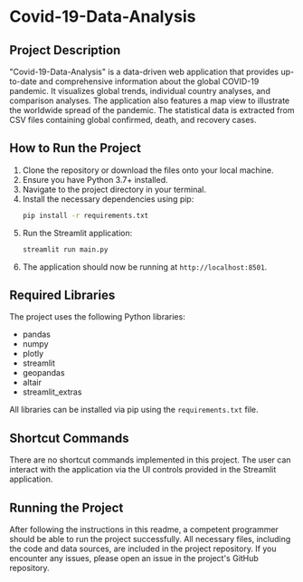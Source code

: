 # Covid-19-Data-Analysis

## Project Description
"Covid-19-Data-Analysis" is a data-driven web application that provides up-to-date and comprehensive information about the global COVID-19 pandemic. It visualizes global trends, individual country analyses, and comparison analyses. The application also features a map view to illustrate the worldwide spread of the pandemic. The statistical data is extracted from CSV files containing global confirmed, death, and recovery cases.

## How to Run the Project
1. Clone the repository or download the files onto your local machine.
2. Ensure you have Python 3.7+ installed.
3. Navigate to the project directory in your terminal.
4. Install the necessary dependencies using pip:
   ```sh
   pip install -r requirements.txt
   ```
5. Run the Streamlit application:
   ```sh
   streamlit run main.py
   ```
6. The application should now be running at `http://localhost:8501`.

## Required Libraries
The project uses the following Python libraries:
- pandas
- numpy
- plotly
- streamlit
- geopandas
- altair
- streamlit_extras

All libraries can be installed via pip using the `requirements.txt` file.

## Shortcut Commands
There are no shortcut commands implemented in this project. The user can interact with the application via the UI controls provided in the Streamlit application.

## Running the Project
After following the instructions in this readme, a competent programmer should be able to run the project successfully. All necessary files, including the code and data sources, are included in the project repository. If you encounter any issues, please open an issue in the project's GitHub repository.
